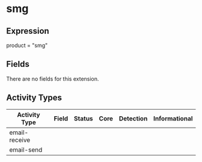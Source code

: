 smg
===

Expression
----------

product = "smg"

Fields
------

There are no fields for this extension.

Activity Types
--------------

| Activity Type | Field | Status | Core | Detection | Informational |
| ------------- | ----- | ------ | ---- | --------- | ------------- |
| email-receive |       |        |      |           |               |
| email-send    |       |        |      |           |               |


